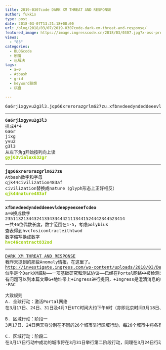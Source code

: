 ```yaml
---
title: 2019-0307code DARK XM THREAT AND RESPONSE
author: fukkix
type: post
date: 2018-03-07T13:21:18+00:00
url: /blog/2018/03/07/2019-0307code-dark-xm-threat-and-response/
featured_image: https://image.ingresscode.cn/2018/03/0307.jpg?x-oss-process=image/resize,m_fill,w_470,h_220
views:
  - "83"
categories:
  - BLOGcode
  - 剧情
  - 已解决
tags:
  - a=0
  - Atbash
  - grid
  - keyword联想
  - 棋盘

---
```

<pre>6a6rjixgyvu2g3l3.jqp66xrerorazgrlm627zu.xfbnvdeedyndeddeeevldeepyeexeefcdeo</pre>

<!--more-->

* * *

<pre><strong>6a6rjixgyvu2g3l3</strong>
排成4*4
6a6r
jixg
yvu2
g3l3
从左下角g开始按列向上读
<span style="color: #99cc00;"><strong>gyj63vialux632gr</strong></span></pre>

* * *

<pre><strong>jqp66xrerorazgrlm627zu
</strong>Atbash数字和字母
qjk44civilization483af
civilization替换成nature（glyph形态上正好相反）
<strong><span style="color: #99cc00;">qjk44nature483af</span></strong></pre>

* * *

<pre><strong>xfbnvdeedyndeddeeevldeepyeexeefcdeo
</strong>a=0换成数字
2351132134432413343344421113441524442344523414
一共46位偶数长度，数字范围在1-5，考虑polybius
查表得到hvcfosicontracteithtwod
数字缩写换成数字<strong>
<span style="color: #99cc00;">hvc46contract832od</span></strong></pre>

* * *

<pre><a href="http://investigate.ingress.com/2018/03/07/dark-xm-threat-and-response/">DARK XM THREAT AND RESPONSE
</a>我昨天提到的那些Anomaly情报，在这里了。
<a href="http://investigate.ingress.com/wp-content/uploads/2018/03/DarkXMThreatandResponse.pdf">http://investigate.ingress.com/wp-content/uploads/2018/03/DarkXMThreatandResponse.pdf
</a>似乎是个DarkXM威胁——一项基础研究和测试协议——已经在Portal网络中被检测出来。需要来自世界各地的特工帮忙保护Portal网络，开展应对措施并在越来越困难的行动中进行测试。
有问题可以到本篇文章G+地址带上+Ingress进行提问，+Ingress是澄清消息的唯一可信来源。
-PAC

大致规则
A. 全球行动：激活Portal网络
在3月17日、24日、31日及4月7日UTC时间大约下午6时（亦即北京时间3月18日、25日及4月1日、8日约凌晨2时），全球所有Portal的状态将会被记录下来，双方需要最大化己方Portal数量。每个计分点将给获胜方带来5分加分。

B. 区域行动：阶段一
3月17日、24日两天将分别在不同的26个城市举行区域行动，每26个城市中将各有13个城市分配给蓝绿双方，这些城市将需要在指定Portal上扎针包（至少50条），Link数量越多将会有额外奖励。每个计分点将给获胜方带来1分加分。

C. 区域行动：阶段二
在3月17日行动中成功的城市将在3月31日举行第二阶段行动，同理在3月24日行动中成功的城市对应4月7日。在第二阶段行动中，双方需要完成连接两个指定Portal的任务，这个时间窗口大约是5分钟。两个Portal距离在几百公里左右。在第一阶段中失败的城市将不会提前收到有关行动的Intel情报。该行动分值为2。</pre>